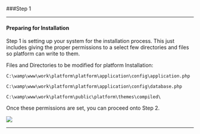 ###Step 1

----------

#### Preparing for Installation

Step 1 is setting up your system for the installation process.  This just includes giving the proper permissions to a select few directories and files so platform can write to them.

Files and Directories to be modified for platform Installation:

`C:\wamp\www\work\platform\platform\application\config\application.php`

`C:\wamp\www\work\platform\platform\application\config\database.php`

`C:\wamp\www\work\platform\public\platform\themes\compiled\`

Once these permissions are set, you can proceed onto Step 2.

<img src="/platform/manuals/img/installation/step1.jpg">

-----------

